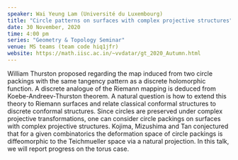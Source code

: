 ```yaml
---
speaker: Wai Yeung Lam (Université du Luxembourg) 
title: "Circle patterns on surfaces with complex projective structures"
date: 30 November, 2020
time: 4:00 pm
series: "Geometry & Topology Seminar"
venue: MS teams (team code hiq1jfr)
website: https://math.iisc.ac.in/~vvdatar/gt_2020_Autumn.html
---
```


William Thurston proposed regarding the map induced from two circle packings with the same tangency pattern as a discrete holomorphic function. 
A discrete analogue of the Riemann mapping is deduced from Koebe-Andreev-Thurston theorem. A natural question is how to extend this theory to 
Riemann surfaces and relate classical conformal structures to discrete conformal structures. Since circles are preserved under complex projective 
transformations, one can consider circle packings on surfaces with complex projective structures. Kojima, Mizushima and Tan conjectured that for a given 
combinatorics the deformation space of circle packings is diffeomorphic to the Teichmueller space via a natural projection. In this talk, we will report
progress on the torus case. 
